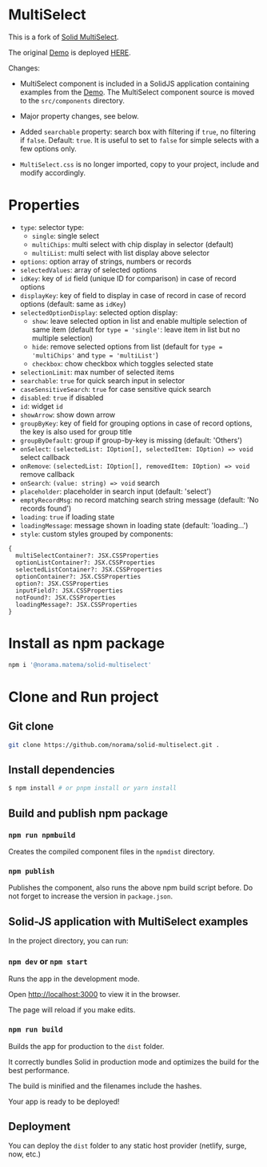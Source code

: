 # MultiSelect

This is a fork of [Solid MultiSelect](https://github.com/digichanges/solid-multiselect).

The original [Demo](https://codesandbox.io/s/solidjs-multiselect-demo-db55z?file=/src/main.tsx)
is deployed [HERE](https://solid-multiselect.vercel.app/).

Changes:

- MultiSelect component is included in a SolidJS application containing examples from the
  [Demo](https://codesandbox.io/s/solidjs-multiselect-demo-db55z?file=/src/main.tsx).
  The MultiSelect component source is moved to the `src/components` directory.

- Major property changes, see below.

- Added `searchable` property: search box with filtering if `true`, no filtering if `false`. Default: `true`. It is useful to set to `false` for simple selects with a few options only.

- `MultiSelect.css` is no longer imported, copy to your project, include and modify accordingly.

# Properties

- `type`: selector type:
  - `single`: single select
  - `multiChips`: multi select with chip display in selector (default)
  - `multiList`: multi select with list display above selector
- `options`: option array of strings, numbers or records
- `selectedValues`: array of selected options
- `idKey`: key of `id` field (unique ID for comparison) in case of record options
- `displayKey`: key of field to display in case of record in case of record options (default: same as `idKey`)
- `selectedOptionDisplay`: selected option display:
  - `show`: leave selected option in list and enable multiple selection of same item
    (default for `type = 'single'`: leave item in list but no multiple selection)
  - `hide`: remove selected options from list
    (default for `type = 'multiChips'` and `type = 'multiList'`)
  - `checkbox`: chow checkbox which toggles selected state
- `selectionLimit`: max number of selected items
- `searchable`: `true` for quick search input in selector
- `caseSensitiveSearch`: `true` for case sensitive quick search
- `disabled`: `true` if disabled
- `id`: widget `id`
- `showArrow`: show down arrow
- `groupByKey`: key of field for grouping options in case of record options,
  the key is also used for group title
- `groupByDefault`: group if group-by-key is missing (default: 'Others')
- `onSelect`: `(selectedList: IOption[], selectedItem: IOption) => void` select callback
- `onRemove`: `(selectedList: IOption[], removedItem: IOption) => void` remove callback
- `onSearch`: `(value: string) => void` search
- `placeholder`: placeholder in search input (default: 'select')
- `emptyRecordMsg`: no record matching search string message (default: 'No records found')
- `loading`: `true` if loading state
- `loadingMessage`: message shown in loading state (default: 'loading...')
- `style`: custom styles grouped by components:

```
{
  multiSelectContainer?: JSX.CSSProperties
  optionListContainer?: JSX.CSSProperties
  selectedListContainer?: JSX.CSSProperties
  optionContainer?: JSX.CSSProperties
  option?: JSX.CSSProperties
  inputField?: JSX.CSSProperties
  notFound?: JSX.CSSProperties
  loadingMessage?: JSX.CSSProperties
}
```

# Install as npm package

```bash
npm i '@norama.matema/solid-multiselect'
```

# Clone and Run project

## Git clone

```bash
git clone https://github.com/norama/solid-multiselect.git .
```

## Install dependencies

```bash
$ npm install # or pnpm install or yarn install
```

## Build and publish npm package

### `npm run npmbuild`

Creates the compiled component files in the `npmdist` directory.

### `npm publish`

Publishes the component, also runs the above npm build script before.
Do not forget to increase the version in `package.json`.

## Solid-JS application with MultiSelect examples

In the project directory, you can run:

### `npm dev` or `npm start`

Runs the app in the development mode.

Open [http://localhost:3000](http://localhost:3000) to view it in the browser.

The page will reload if you make edits.

### `npm run build`

Builds the app for production to the `dist` folder.

It correctly bundles Solid in production mode and optimizes the build for the best performance.

The build is minified and the filenames include the hashes.

Your app is ready to be deployed!

## Deployment

You can deploy the `dist` folder to any static host provider (netlify, surge, now, etc.)

